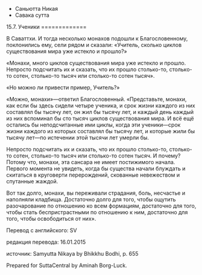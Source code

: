 









* Саньютта Никая
* Савака сутта


15\.7\. Ученики
\=\=\=\=\=\=\=\=\=\=\=\=\=



В Саваттхи\. И тогда несколько монахов подошли к Благословенному, поклонились ему, сели рядом и сказали: «Учитель, сколько циклов существования мира уже истекло и прошло?»


«Монахи, много циклов существования мира уже истекло и прошло\. Непросто подсчитать их и сказать, что их прошло столько\-то, столько\-то сотен, столько\-то тысяч или столько\-то сотен тысяч»\.


«Но можно ли привести пример, Учитель?»


«Можно, монахи»—ответил Благословенный\. «Представьте, монахи, как если бы здесь сидели четыре ученика, и срок жизни каждого из них составлял бы тысячу лет, он жил бы тысячу лет, и каждый день каждый из них вспоминал бы сто тысяч циклов существования мира\. И всё ещё остались бы неподсчитанные ими циклы, когда эти ученики—срок жизни каждого из которых составлял бы тысячу лет, и которые жили бы тысячу лет—по истечении этой тысячи лет умерли бы\.


Непросто подсчитать их и сказать, что их прошло столько\-то, столько\-то сотен, столько\-то тысяч или столько\-то сотен тысяч\. И почему? Потому что, монахи, эта сансара не имеет постижимого начала\. Первого момента не увидеть, когда бы существа начали блуждать и скитаться в круговерти перерождений, скованные невежеством и спутанные жаждой\.


Вот так долго, монахи, вы переживали страдания, боль, несчастье и наполняли кладбища\. Достаточно долго для того, чтобы ощутить разочарование по отношению ко всем формациям, достаточно для того, чтобы стать беспристрастными по отношению к ним, достаточно для того, чтобы освободиться от них»\.



Перевод с английского: SV


редакция перевода: 16\.01\.2015


источник: Samyutta Nikaya by Bhikkhu Bodhi, p\. 655


Prepared for SuttaCentral by Aminah Borg\-Luck\.






